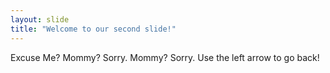 ```yaml
---
layout: slide
title: "Welcome to our second slide!"
---
```

Excuse Me? Mommy? Sorry. Mommy? Sorry.
Use the left arrow to go back!
